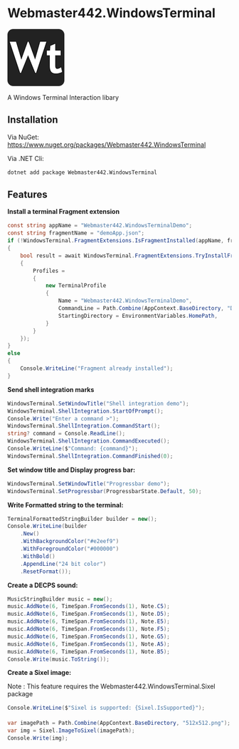 # Webmaster442.WindowsTerminal

![logo](https://raw.githubusercontent.com/webmaster442/WindowsTerminal/main/Img/128x128.png)

A Windows Terminal Interaction libary

## Installation

Via NuGet: https://www.nuget.org/packages/Webmaster442.WindowsTerminal


Via .NET Cli:

```bash
dotnet add package Webmaster442.WindowsTerminal
```

## Features

**Install a terminal Fragment extension**

```csharp
const string appName = "Webmaster442.WindowsTerminalDemo";
const string fragmentName = "demoApp.json";
if (!WindowsTerminal.FragmentExtensions.IsFragmentInstalled(appName, fragmentName))
{
    bool result = await WindowsTerminal.FragmentExtensions.TryInstallFragmentAsync(appName, fragmentName, new TerminalFragment()
    {
        Profiles = 
        {
            new TerminalProfile
            {
                Name = "Webmaster442.WindowsTerminalDemo",
                CommandLine = Path.Combine(AppContext.BaseDirectory, "Demo.exe"),
                StartingDirectory = EnvironmentVariables.HomePath,
            }
        }
    });
}
else
{
    Console.WriteLine("Fragment already installed");
}
```

**Send shell integration marks**

```csharp
WindowsTerminal.SetWindowTitle("Shell integration demo");
WindowsTerminal.ShellIntegration.StartOfPrompt();
Console.Write("Enter a command >");
WindowsTerminal.ShellIntegration.CommandStart();
string? command = Console.ReadLine();
WindowsTerminal.ShellIntegration.CommandExecuted();
Console.WriteLine($"Command: {command}");
WindowsTerminal.ShellIntegration.CommandFinished(0);
```

**Set window title and Display progress bar:**

```csharp
WindowsTerminal.SetWindowTitle("Progressbar demo");
WindowsTerminal.SetProgressbar(ProgressbarState.Default, 50);
```

**Write Formatted string to the terminal:**

```csharp
TerminalFormattedStringBuilder builder = new();
Console.WriteLine(builder
    .New()
    .WithBackgroundColor("#e2eef9")
    .WithForegroundColor("#000000")
    .WithBold()
    .AppendLine("24 bit color")
    .ResetFormat());
```

**Create a DECPS sound:**

```csharp
MusicStringBuilder music = new();
music.AddNote(6, TimeSpan.FromSeconds(1), Note.C5);
music.AddNote(6, TimeSpan.FromSeconds(1), Note.D5);
music.AddNote(6, TimeSpan.FromSeconds(1), Note.E5);
music.AddNote(6, TimeSpan.FromSeconds(1), Note.F5);
music.AddNote(6, TimeSpan.FromSeconds(1), Note.G5);
music.AddNote(6, TimeSpan.FromSeconds(1), Note.A5);
music.AddNote(6, TimeSpan.FromSeconds(1), Note.B5);
Console.Write(music.ToString());
```

**Create a Sixel image:**

Note : This feature requires the Webmaster442.WindowsTerminal.Sixel package

```csharp
Console.WriteLine($"Sixel is supported: {Sixel.IsSupported}");

var imagePath = Path.Combine(AppContext.BaseDirectory, "512x512.png");
var img = Sixel.ImageToSixel(imagePath);
Console.Write(img);
```